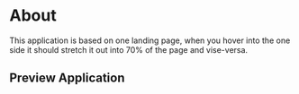 # About

This application is based on one landing page, when you hover into the one side it should stretch it out into 70% of the page and vise-versa.

## Preview Application

